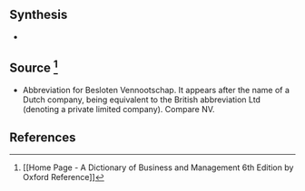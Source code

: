 ## Synthesis
- 
## Source [^1]
- Abbreviation for Besloten Vennootschap. It appears after the name of a Dutch company, being equivalent to the British abbreviation Ltd (denoting a private limited company). Compare NV.
## References

[^1]: [[Home Page - A Dictionary of Business and Management 6th Edition by Oxford Reference]]